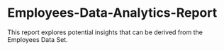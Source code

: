 # Employees-Data-Analytics-Report
This report explores potential insights that can be derived from the Employees Data Set.
